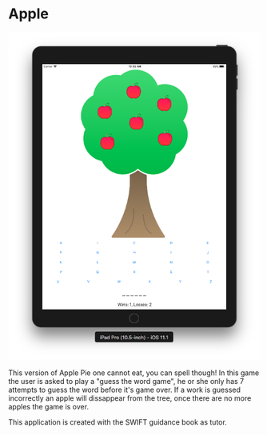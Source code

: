 # Apple
![alt text](https://github.com/KaKariki02/Apple/blob/master/picture.png)

This version of Apple Pie one cannot eat, you can spell though!
In this game the user is asked to play a "guess the word game", he or she only has 7 attempts to guess the word before it's game over.
If a work is guessed incorrectly an apple will dissappear from the tree, once there are no more apples the game is over.

This application is created with the SWIFT guidance book as tutor.
